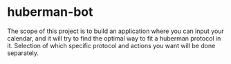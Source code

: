 # huberman-bot

The scope of this project is to build an application where you can input your calendar, and it will try to find the optimal way to fit a huberman protocol in it. Selection of which specific protocol and actions you want will be done separately.